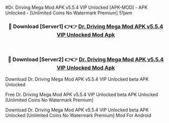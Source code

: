 #Dr. Driving Mega Mod APK v5.5.4 VIP Unlocked [APK-MOD] - APK Unlocked - [Unlimited Coins No Watermark Premium] 51jwm



<div align="center">

<h3>🔴 Download [Server1] 👉👉 <a href="https://momento.my/?title=Dr._Driving_Mega_Mod_APK_v5.5.4_VIP_Unlocked">Dr. Driving Mega Mod APK v5.5.4 VIP Unlocked Mod Apk</a></h3><br>

<h3>🔴 Download [Server2] 👉👉 <a href="https://momento.my/?title=Dr._Driving_Mega_Mod_APK_v5.5.4_VIP_Unlocked">Dr. Driving Mega Mod APK v5.5.4 VIP Unlocked Mod Apk</a></h3>
</div>



Download Dr. Driving Mega Mod APK v5.5.4 VIP Unlocked beta APK Unlocked

Free Dr. Driving Mega Mod APK v5.5.4 VIP Unlocked beta APK Unlocked [Unlimited Coins No Watermark Premium]

Download Dr. Driving Mega Mod APK v5.5.4 VIP Unlocked beta APK Unlocked [Unlimited Coins No Watermark Premium] Mod For Android
